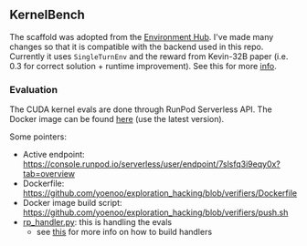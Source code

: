 ## KernelBench

The scaffold was adopted from the [Environment Hub](https://app.primeintellect.ai/dashboard/environments/primeintellect/kernelbench). I've made many changes so that it is compatible with the backend used in this repo. Currently it uses `SingleTurnEnv` and the reward from Kevin-32B paper (i.e. 0.3 for correct solution + runtime improvement). See this for more [info](https://arxiv.org/abs/2507.11948).


### Evaluation
The CUDA kernel evals are done through RunPod Serverless API. The Docker image can be found [here](https://hub.docker.com/repository/docker/yoenoo/runpod-serverless-test/general) (use the latest version).

Some pointers:
- Active endpoint: https://console.runpod.io/serverless/user/endpoint/7slsfq3i9eqy0x?tab=overview
- Dockerfile: https://github.com/yoenoo/exploration_hacking/blob/verifiers/Dockerfile
- Docker image build script: https://github.com/yoenoo/exploration_hacking/blob/verifiers/push.sh
- [rp_handler.py](https://github.com/yoenoo/exploration_hacking/blob/verifiers/rp_handler.py): this is handling the evals
  - see [this](https://docs.runpod.io/serverless/workers/handler-functions) for more info on how to build handlers